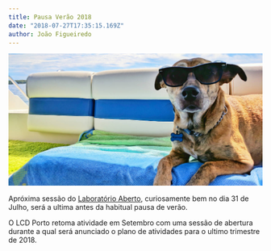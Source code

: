 ```yaml
---
title: Pausa Verão 2018
date: "2018-07-27T17:35:15.169Z"
author: João Figueiredo
---
```


![Calendar](josh-rakower-518441-unsplash.jpg)

Apróxima sessão do [Laboratório Aberto](https://www.lcdporto.org/atividades/laboratorio-aberto), curiosamente  bem no dia 31 de Julho, será a ultima antes da habitual pausa de verão.

O LCD Porto retoma atividade em Setembro com uma sessão de abertura durante a qual será anunciado o plano de atividades para o ultimo trimestre de 2018.
